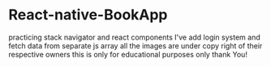 # React-native-BookApp
practicing stack navigator and react components 
I've add login system and fetch data from separate js array
all the images are under copy right of their respective owners
this is only for educational purposes only
thank You!
